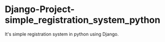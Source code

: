 # Django-Project-simple_registration_system_python
It's simple registration system in python using Django.
